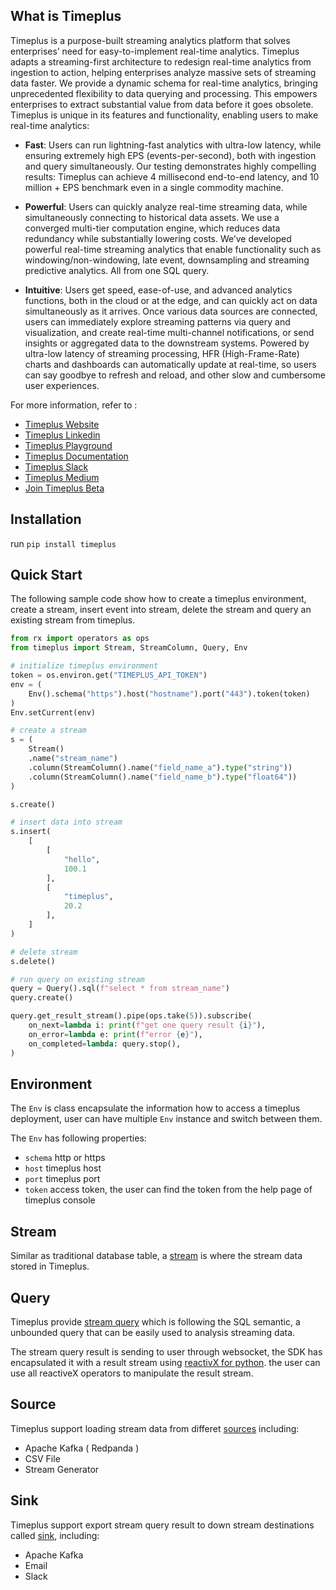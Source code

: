 

## What is Timeplus

Timeplus is a purpose-built streaming analytics platform that solves enterprises’ need for easy-to-implement real-time analytics. Timeplus adapts a streaming-first architecture to redesign real-time analytics from ingestion to action, helping enterprises analyze massive sets of streaming data faster. We provide a dynamic schema for real-time analytics, bringing unprecedented flexibility to data querying and processing. This empowers enterprises to extract substantial value from data before it goes obsolete. Timeplus is unique in its features and functionality, enabling users to make real-time analytics:

- **Fast**: Users can run lightning-fast analytics with ultra-low latency, while ensuring extremely high EPS (events-per-second), both with ingestion and query simultaneously. Our testing demonstrates highly compelling results: Timeplus can achieve 4 millisecond end-to-end latency, and 10 million + EPS benchmark even in a single commodity machine.

- **Powerful**: Users can quickly analyze real-time streaming data, while simultaneously connecting to historical data assets. We use a converged multi-tier computation engine, which reduces data redundancy while substantially lowering costs. We’ve developed powerful real-time streaming analytics that enable functionality such as windowing/non-windowing, late event, downsampling and streaming predictive analytics. All from one SQL query.

- **Intuitive**: Users get speed, ease-of-use, and advanced analytics functions, both in the cloud or at the edge, and can quickly act on data simultaneously as it arrives. Once various data sources are connected, users can immediately explore streaming patterns via query and visualization, and create real-time multi-channel notifications, or send insights or aggregated data to the downstream systems. Powered by ultra-low latency of streaming processing, HFR (High-Frame-Rate) charts and dashboards can automatically update at real-time, so users can say goodbye to refresh and reload, and other slow and cumbersome user experiences.

For more information, refer to :
- [Timeplus Website](https://www.timeplus.com/)
- [Timeplus Linkedin](https://www.linkedin.com/company/timeplusinc/)
- [Timeplus Playground](https://play.timeplus.com/playground)
- [Timeplus Documentation](https://docs.timeplus.com/)
- [Timeplus Slack](https://timepluscommunity.slack.com/)
- [Timeplus Medium](https://medium.com/www-timeplus-com)
- [Join Timeplus Beta](https://www.timeplus.com/) 


## Installation

run `pip install timeplus` 

## Quick Start

The following sample code show how to create a timeplus environment, create a stream, insert event into stream, delete the stream and query an existing stream from timeplus.

```python
from rx import operators as ops
from timeplus import Stream, StreamColumn, Query, Env

# initialize timeplus environment
token = os.environ.get("TIMEPLUS_API_TOKEN")
env = (
    Env().schema("https").host("hostname").port("443").token(token)
)
Env.setCurrent(env)

# create a stream
s = (
    Stream()
    .name("stream_name")
    .column(StreamColumn().name("field_name_a").type("string"))
    .column(StreamColumn().name("field_name_b").type("float64"))
)

s.create()

# insert data into stream
s.insert(
    [
        [
            "hello",
            100.1
        ],
        [
            "timeplus",
            20.2
        ],
    ]
)

# delete stream
s.delete()

# run query on existing stream
query = Query().sql(f"select * from stream_name")
query.create()

query.get_result_stream().pipe(ops.take(5)).subscribe(
    on_next=lambda i: print(f"get one query result {i}"),
    on_error=lambda e: print(f"error {e}"),
    on_completed=lambda: query.stop(),
)
```

## Environment

The `Env` is class encapsulate the information how to access a timeplus deployment, user can have multiple `Env` instance and switch between them.  

The `Env` has following properties:
- `schema` http or https
- `host` timeplus host 
- `port` timeplus port
- `token` access token, the user can find the token from the help page of timeplus console

## Stream

Similar as traditional database table, a [stream](https://docs.timeplus.com/docs/working-with-streams) is where the stream data stored in Timeplus. 

## Query

Timeplus provide [stream query](https://docs.timeplus.com/docs/stream-query) which is following the SQL semantic, a unbounded query that can be easily used to analysis streaming data.

The stream query result is sending to user through websocket, the SDK has encapsulated it with a result stream using [reactivX for python](https://github.com/ReactiveX/RxPY). the user can use all reactiveX operators to manipulate the result stream.

## Source

Timeplus support loading stream data from differet [sources](https://docs.timeplus.com/docs/source) including:
- Apache Kafka ( Redpanda )
- CSV File
- Stream Generator

## Sink

Timeplus support export stream query result to down stream destinations called [sink](https://docs.timeplus.com/docs/destination), including:
- Apache Kafka
- Email
- Slack
